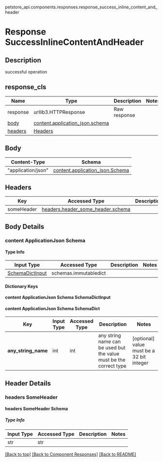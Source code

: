 petstore_api.components.responses.response_success_inline_content_and_header
# Response SuccessInlineContentAndHeader

## Description
successful operation

## response_cls
Name | Type | Description  | Notes
------------- | ------------- | ------------- | -------------
response | urllib3.HTTPResponse | Raw response |
[body](#body) | [content.application_json.schema](#content-applicationjson-schema) |  |
[headers](#headers) | [Headers](#headers) |  |

## Body
Content-Type | Schema
------------ | -------
"application/json" | [content.application_json.Schema](#content-applicationjson-schema)

## Headers
Key | Accessed Type | Description  | Notes
------------- | ------------- | ------------- | -------------
someHeader | [headers.header_some_header.schema](#headers-someheader-schema) | | optional

## Body Details
### content ApplicationJson Schema

#### Type Info
Input Type | Accessed Type | Description | Notes
------------ | ------------- | ------------- | -------------
[SchemaDictInput](#content-applicationjson-schema-schemadictinput) | schemas.immutabledict |  |

#### Dictionary Keys
#### content ApplicationJson Schema SchemaDictInput
#### content ApplicationJson Schema SchemaDict

Key | Input Type | Accessed Type | Description | Notes
------------ | ------------- | ------------- | ------------- | -------------
**any_string_name** | int | int | any string name can be used but the value must be the correct type | [optional] value must be a 32 bit integer

## Header Details
### headers SomeHeader

#### headers SomeHeader Schema

##### Type Info
Input Type | Accessed Type | Description | Notes
------------ | ------------- | ------------- | -------------
str | str |  |

[[Back to top]](#top) [[Back to Component Responses]](../../../README.md#Component-Responses) [[Back to README]](../../../README.md)
